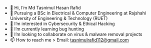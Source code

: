 - 👋 Hi, I’m Md Tasnimul Hasan Rafid
- 📖 Pursuing a BSc in Electrical & Computer Engineering at Rajshahi University of Engineering & Technology (RUET)
- 👀 I’m interested in Cybersecurity & Ethical Hacking
- 🌱 I’m currently learning bug hunting
- 💞️ I’m looking to collaborate on virus & malware removal projects
- 📫 How to reach me > Email: tasnimulrafid112@gmail.com

<!---
tasnimulrafid/tasnimulrafid is a ✨ special ✨ repository because its `README.md` (this file) appears on your GitHub profile.
You can click the Preview link to take a look at your changes.
--->
